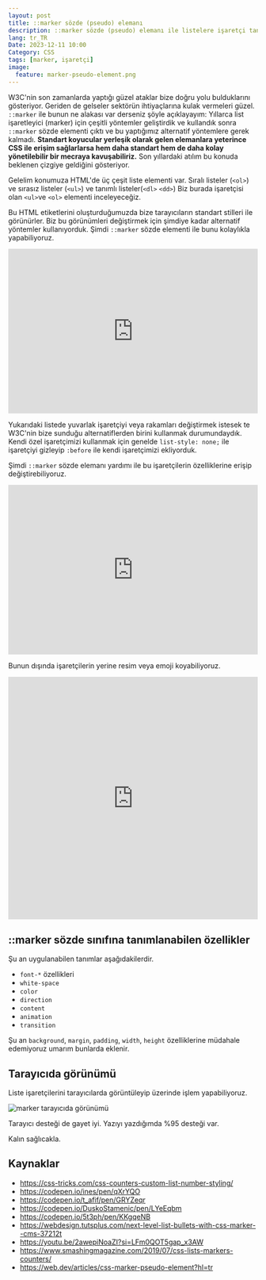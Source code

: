 ```yaml
---
layout: post
title: ::marker sözde (pseudo) elemanı
description: ::marker sözde (pseudo) elemanı ile listelere işaretçi tanımlamak
lang: tr_TR
Date: 2023-12-11 10:00
Category: CSS
tags: [marker, işaretçi]
image:
  feature: marker-pseudo-element.png
---
```


W3C'nin son zamanlarda yaptığı güzel ataklar bize doğru yolu bulduklarını gösteriyor. Geriden de gelseler sektörün ihtiyaçlarına kulak vermeleri güzel.  `::marker` ile bunun ne alakası var derseniz şöyle açıklayayım: Yıllarca list işaretleyici (marker) için çeşitli yöntemler geliştirdik ve kullandık sonra `::marker` sözde elementi çıktı ve bu yaptığımız alternatif yöntemlere gerek kalmadı. **Standart koyucular yerleşik olarak gelen elemanlara yeterince CSS ile erişim sağlarlarsa hem daha standart hem de daha kolay yönetilebilir bir mecraya kavuşabiliriz.** Son yıllardaki atılım bu konuda beklenen çizgiye geldiğini gösteriyor.

Gelelim konumuza HTML'de üç çeşit liste elementi var. Sıralı listeler (`<ol>`) ve sırasız listeler (`<ul>`) ve tanımlı listeler(`<dl>` `<dd>`) Biz burada işaretçisi olan `<ul>`ve `<ol>` elementi inceleyeceğiz.

Bu HTML etiketlerini oluşturduğumuzda bize tarayıcıların standart stilleri ile görünürler.  Biz bu görünümleri değiştirmek için şimdiye kadar alternatif yöntemler kullanıyorduk. Şimdi `::marker` sözde elementi ile bunu kolaylıkla yapabiliyoruz.

<iframe height="332.296875" style="width: 100%;" scrolling="no" title="Listeler" src="https://codepen.io/fatihhayri/embed/wvNZGeO?default-tab=html%2Cresult" frameborder="no" loading="lazy" allowtransparency="true" allowfullscreen="true">
  See the Pen <a href="https://codepen.io/fatihhayri/pen/wvNZGeO">
  Listeler</a> by Fatih Hayrioğlu (<a href="https://codepen.io/fatihhayri">@fatihhayri</a>)
  on <a href="https://codepen.io">CodePen</a>.
</iframe>

Yukarıdaki listede yuvarlak işaretçiyi veya rakamları değiştirmek istesek te W3C'nin bize sunduğu alternatiflerden birini kullanmak durumundaydık. Kendi özel işaretçimizi kullanmak için genelde `list-style: none;` ile işaretçiyi gizleyip `:before` ile kendi işaretçimizi ekliyorduk.

Şimdi `::marker` sözde elemanı yardımı ile bu işaretçilerin özelliklerine erişip değiştirebiliyoruz.

<iframe height="341.765625" style="width: 100%;" scrolling="no" title="Listeler" src="https://codepen.io/fatihhayri/embed/poGByVj?default-tab=html%2Cresult" frameborder="no" loading="lazy" allowtransparency="true" allowfullscreen="true">
  See the Pen <a href="https://codepen.io/fatihhayri/pen/poGByVj">
  Listeler</a> by Fatih Hayrioğlu (<a href="https://codepen.io/fatihhayri">@fatihhayri</a>)
  on <a href="https://codepen.io">CodePen</a>.
</iframe>

Bunun dışında işaretçilerin yerine resim veya emoji koyabiliyoruz.

<iframe height="488.6953125" style="width: 100%;" scrolling="no" title="Listeler" src="https://codepen.io/fatihhayri/embed/VwgNaEd?default-tab=html%2Cresult" frameborder="no" loading="lazy" allowtransparency="true" allowfullscreen="true">
  See the Pen <a href="https://codepen.io/fatihhayri/pen/VwgNaEd">
  Listeler</a> by Fatih Hayrioğlu (<a href="https://codepen.io/fatihhayri">@fatihhayri</a>)
  on <a href="https://codepen.io">CodePen</a>.
</iframe>

## ::marker sözde sınıfına tanımlanabilen özellikler

Şu an uygulanabilen tanımlar aşağıdakilerdir.

-   `font-*` özellikleri
-   `white-space`
-   `color`
-   `direction`
-   `content`
-   `animation`
-   `transition`

Şu an `background`, `margin`, `padding`, `width`, `height` özelliklerine müdahale edemiyoruz umarım bunlarda eklenir.

## Tarayıcıda görünümü

Liste işaretçilerini tarayıcılarda görüntüleyip üzerinde işlem yapabiliyoruz.

![marker tarayıcıda görünümü](https://fatihhayrioglu.com/images/marker-tarayici.png)


Tarayıcı desteği de gayet iyi. Yazıyı yazdığımda %95 desteği var.

Kalın sağlıcakla.

## Kaynaklar

 - https://css-tricks.com/css-counters-custom-list-number-styling/
 - https://codepen.io/ines/pen/qXrYQO
 - https://codepen.io/t_afif/pen/GRYZeqr
 - https://codepen.io/DuskoStamenic/pen/LYeEqbm
 - https://codepen.io/5t3ph/pen/KKgqeNB
 - https://webdesign.tutsplus.com/next-level-list-bullets-with-css-marker--cms-37212t
 - https://youtu.be/2awepiNoaZI?si=LFm0QOT5gap_x3AW
 - https://www.smashingmagazine.com/2019/07/css-lists-markers-counters/
 - https://web.dev/articles/css-marker-pseudo-element?hl=tr